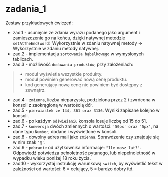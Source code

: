 # zadania_1

Zestaw przykładowych ćwiczeń:
- zad.1 - usunięcie ze zdania wyrazu podanego jako argument i zamieszczenie go na końcu, dzięki natywnej metodzie `setAtTheEnd(word)`
Wykorzystnie w zdaniu natywnej metody => Wykorzystnie w zdaniu metody natywnej.
- zad.2 - implementacja `sortowania bąbelkowego` w wymyślonych tablicach.
- zad.3 - możliwość `dodawania produktów`, przy założeniach: 
> - moduł wyświetla wszystkie produkty. 
> - moduł powinien generować nową cenę produktu. 
> - kod generujący nową cenę nie powiniem być dostępny z zewnątrz.
- zad.4 - `zmienna`, liczba nieparzystą, podzielona przez 2 i zwrócona w konsoli z zaokrągloną w wartością dół.
- zad.5 - `pierwiastek ze 144, 361 oraz 3136`. Wyniki zapisane kolejno w konsoli.
- zad.6 - po każdym `odświeżaniu` konsola losuje liczbę od 15 do 51.
- zad.7 - `konwersja` dwóch zmiennych o wartości: `'50px' oraz '5px'`, na dane typu `Number`, dodane i wyświetlone w konsoli.
- zad.8 - dowolny adres mail jako `zmienna`. Sprawdzenie czy znajduje się w nim znak `'@'`.
- zad.9 - `pobranie` od użytkownika informacje: `"Ile masz lat?"`. Odpowiedź potwiedza pełnoletność pytanego, lub niepełnoletność w wypadku wieku poniżej 18 roku życia.
- zad.10 - wykorzystaj instrukcję warunkową `switch`, by wyświetlić tekst w zależności od wartości: 6 = celujący, 5 = bardzo dobry itd.